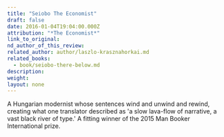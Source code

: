 ```yaml
---
title: "Seiobo The Economist"
draft: false
date: 2016-01-04T19:04:00.000Z
attribution: "*The Economist*"
link_to_original:
nd_author_of_this_review:
related_author: author/laszlo-krasznahorkai.md
related_books:
  - book/seiobo-there-below.md
description:
weight:
layout: none
---
```

A Hungarian modernist whose sentences wind and unwind and rewind, creating what one translator described as 'a slow lava-flow of narrative, a vast black river of type.' A fitting winner of the 2015 Man Booker International prize.

